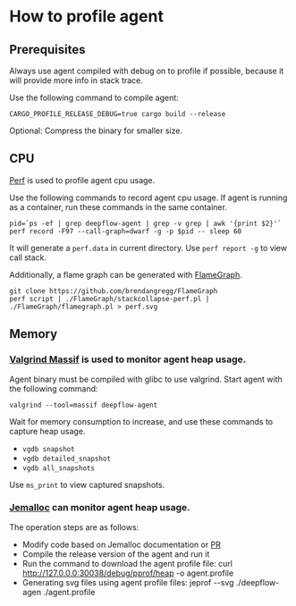 # How to profile agent

## Prerequisites

Always use agent compiled with debug on to profile if possible, because it will provide more info in stack trace.

Use the following command to compile agent:

	CARGO_PROFILE_RELEASE_DEBUG=true cargo build --release

Optional: Compress the binary for smaller size.

## CPU

[Perf](https://man7.org/linux/man-pages/man1/perf.1.html) is used to profile agent cpu usage.

Use the following commands to record agent cpu usage. If agent is running as a container, run these commands in the same container.

	pid=`ps -ef | grep deepflow-agent | grep -v grep | awk '{print $2}'`
	perf record -F97 --call-graph=dwarf -g -p $pid -- sleep 60

It will generate a `perf.data` in current directory. Use `perf report -g` to view call stack.

Additionally, a flame graph can be generated with [FlameGraph](https://github.com/brendangregg/FlameGraph).

	git clone https://github.com/brendangregg/FlameGraph
	perf script | ./FlameGraph/stackcollapse-perf.pl | ./FlameGraph/flamegraph.pl > perf.svg

## Memory

### [Valgrind Massif](https://valgrind.org/docs/manual/ms-manual.html) is used to monitor agent heap usage.

Agent binary must be compiled with glibc to use valgrind. Start agent with the following command:

	valgrind --tool=massif deepflow-agent

Wait for memory consumption to increase, and use these commands to capture heap usage.
- `vgdb snapshot`
- `vgdb detailed_snapshot`
- `vgdb all_snapshots`

Use `ms_print` to view captured snapshots.

### [Jemalloc](https://rustmagazine.github.io/rust_magazine_2021/chapter_5/rust-memory-troubleshootting.html) can monitor agent heap usage.

The operation steps are as follows:
- Modify code based on Jemalloc documentation or [PR](https://github.com/deepflowio/deepflow/pull/5280)
- Compile the release version of the agent and run it
- Run the command to download the agent profile file: curl http://127.0.0.0:30038/debug/pprof/heap -o agent.profile
- Generating svg files using agent profile files: jeprof --svg ./deepflow-agen ./agent.profile

